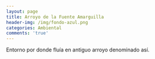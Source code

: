 ```yaml
---
layout: page
title: Arroyo de la Fuente Amarguilla
header-img: /img/fondo-azul.png
categories: Ambiental
comments: 'true'
---
```



Entorno por donde fluía en antiguo arroyo denominado así.

<div class="photo-gallery">
<ul>
</ul>
</div>
